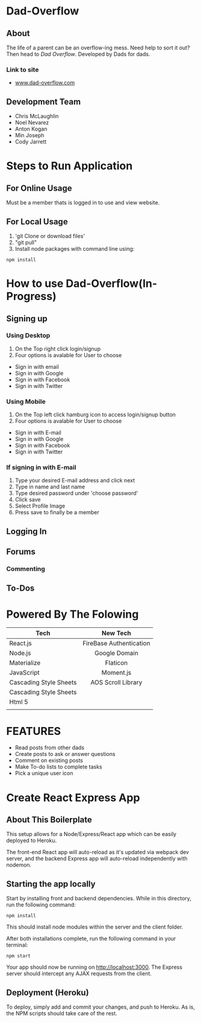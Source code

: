 # Dad-Overflow
## About
The life of a parent can be an overflow-ing mess. Need help to sort it out? Then head to *Dad Overflow*. Developed by Dads for dads.
### Link to site
 * www.dad-overflow.com
## Development Team
  * Chris McLaughlin
  * Noel Nevarez
  * Anton Kogan
  * Min Joseph
  * Cody Jarrett

# Steps to Run Application
## For Online Usage
Must be a member thats is logged in to use and view website.
## For Local Usage
1. 'git Clone or download files'
2. "git pull"  
3. Install node packages with command line using:
  ```
npm install
  ```
# How to use Dad-Overflow(In-Progress)

## Signing up 
### Using Desktop 
1. On the Top right click login/signup
2. Four options is avalable for User to choose 
* Sign in with email
* Sign in with Google
* Sign in with Facebook
* Sign in with Twitter
### Using Mobile
1. On the Top left click hamburg icon to access login/signup button
2. Four options is avalable for User to choose 
* Sign in with E-mail
* Sign in with Google
* Sign in with Facebook
* Sign in with Twitter
### If signing in with E-mail
1. Type your desired E-mail address and click next
2. Type in name and last name
3. Type desired password under 'choose password'
4. Click save  
5. Select Profile Image
6. Press save to finally be a member


## Logging In

## Forums

### Commenting

## To-Dos  
# Powered By The Folowing

  | Tech                  |  New Tech               |
  | ----------------------|:-----------------------:|
  | React.js              | FireBase Authentication | 
  | Node.js               | Google Domain           |
  | Materialize           | Flaticon                |
  | JavaScript            | Moment.js               |  
  | Cascading Style Sheets| AOS Scroll Library      |  
  | Cascading Style Sheets|                         |
  | Html 5                |                         |
  |                       |                         |

# FEATURES
 * Read posts from other dads
 * Create posts to ask or answer questions
 * Comment on existing posts
 * Make To-do lists to complete tasks
 * Pick a unique user icon

# Create React Express App

## About This Boilerplate

This setup allows for a Node/Express/React app which can be easily deployed to Heroku.

The front-end React app will auto-reload as it's updated via webpack dev server, and the backend Express app will auto-reload independently with nodemon.

## Starting the app locally

Start by installing front and backend dependencies. While in this directory, run the following command:

```
npm install
```

This should install node modules within the server and the client folder.

After both installations complete, run the following command in your terminal:

```
npm start
```

Your app should now be running on <http://localhost:3000>. The Express server should intercept any AJAX requests from the client.

## Deployment (Heroku)

To deploy, simply add and commit your changes, and push to Heroku. As is, the NPM scripts should take care of the rest.
